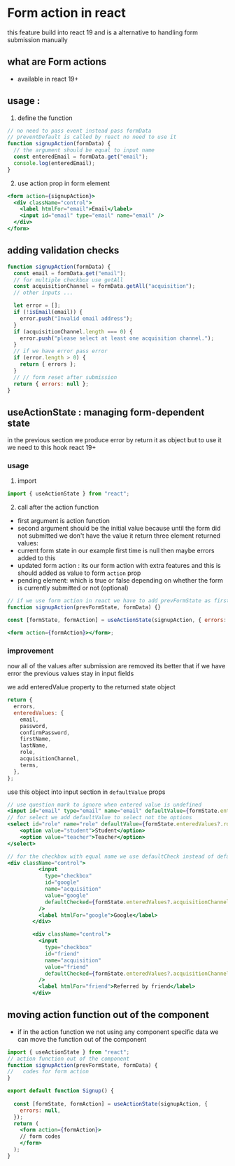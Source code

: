 # Form action in react

this feature build into react 19 and is a alternative to handling form submission manually

## what are Form actions

- available in react 19+

## usage :

1. define the function

```jsx
// no need to pass event instead pass formData
// preventDefault is called by react no need to use it
function signupAction(formData) {
  // the argument should be equal to input name
  const enteredEmail = formData.get("email");
  console.log(enteredEmail);
}
```

2. use action prop in form element

```jsx
<form action={signupAction}>
  <div className="control">
    <label htmlFor="email">Email</label>
    <input id="email" type="email" name="email" />
  </div>
</form>
```

## adding validation checks

```jsx
function signupAction(formData) {
  const email = formData.get("email");
  // for multiple checkbox use getAll
  const acquisitionChannel = formData.getAll("acquisition");
  // other inputs ...

  let error = [];
  if (!isEmail(email)) {
    error.push("Invalid email address");
  }
  if (acquisitionChannel.length === 0) {
    error.push("please select at least one acquisition channel.");
  }
  // if we have error pass error
  if (error.length > 0) {
    return { errors };
  }
  // // form reset after submission 
  return { errors: null };
}
```

## useActionState : managing form-dependent state

in the previous section we produce error by return it as object but to use it we need to this hook
react 19+

### usage

1. import

```jsx
import { useActionState } from "react";
```

2. call after the action function

- first argument is action function
- second argument should be the initial value because until the form did not submitted we don't have the value
  it return three element
returned values:
- current form state in our example first time is null then maybe errors added to this
- updated form action : its our form action with extra features and this is should added as value to form `action` prop
- pending element: which is true or false depending on whether the form is currently submitted or not (optional)

```jsx
// if we use form action in react we have to add prevFormState as first argument and formData as second argument
function signupAction(prevFormState, formData) {}

const [formState, formAction] = useActionState(signupAction, { errors: null });

<form action={formAction}></form>;
```

### improvement

now all of the values after submission are removed its better that if we have error the previous values stay in input fields

we add enteredValue property to the returned state object

```jsx
return {
  errors,
  enteredValues: {
    email,
    password,
    confirmPassword,
    firstName,
    lastName,
    role,
    acquisitionChannel,
    terms,
  },
};
```

use this object into input section in `defaultValue` props

```jsx
// use question mark to ignore when entered value is undefined
<input id="email" type="email" name="email" defaultValue={formState.enteredValues?.email} />
// for select we add defaultValue to select not the options
<select id="role" name="role" defaultValue={formState.enteredValues?.role}>
    <option value="student">Student</option>
    <option value="teacher">Teacher</option>
</select>

// for the checkbox with equal name we use defaultCheck instead of default 
<div className="control">
          <input
            type="checkbox"
            id="google"
            name="acquisition"
            value="google"
            defaultChecked={formState.enteredValues?.acquisitionChannel}
          />
          <label htmlFor="google">Google</label>
        </div>

        <div className="control">
          <input
            type="checkbox"
            id="friend"
            name="acquisition"
            value="friend"
            defaultChecked={formState.enteredValues?.acquisitionChannel}
          />
          <label htmlFor="friend">Referred by friend</label>
        </div>
```

## moving action function out of the component 
* if in the action function we not using any component specific data we can move the function out of the component 
```jsx
import { useActionState } from "react";
// action function out of the component
function signupAction(prevFormState, formData) {
//   codes for form action
}

export default function Signup() {
  
  const [formState, formAction] = useActionState(signupAction, {
    errors: null,
  });
  return (
    <form action={formAction}>
    // form codes
    </form>
  );
}

```
